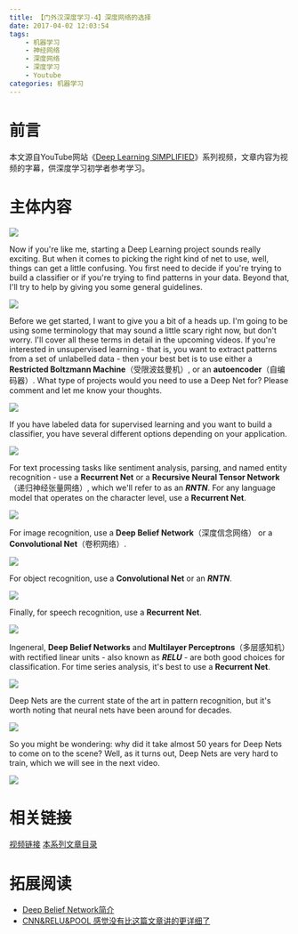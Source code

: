 ```yaml
---
title: 【门外汉深度学习-4】深度网络的选择
date: 2017-04-02 12:03:54
tags:
	- 机器学习
	- 神经网络
	- 深度网络
	- 深度学习
	- Youtube
categories: 机器学习
---
```


# 前言
本文源自YouTube网站《[Deep Learning SIMPLIFIED](https://www.youtube.com/watch?v=b99UVkWzYTQ&index=1&list=PLjJh1vlSEYgvGod9wWiydumYl8hOXixNu)》系列视频，文章内容为视频的字幕，供深度学习初学者参考学习。

# 主体内容

![](http://upload-images.jianshu.io/upload_images/291600-619b127bca41e211.png?imageMogr2/auto-orient/strip%7CimageView2/2/w/350)

Now if you're like me, starting a Deep Learning project sounds really exciting. But when it comes to picking the right kind of net to use, well, things can get a little confusing. You first need to decide if you're trying to build a classifier or if you're trying to find patterns in your data. Beyond that, I'll try to help by giving you some general guidelines.

![](http://upload-images.jianshu.io/upload_images/291600-76939354a6feb347.png?imageMogr2/auto-orient/strip%7CimageView2/2/w/350)

Before we get started, I want to give you a bit of a heads up. I'm going to be using some terminology that may sound a little scary right now, but don't worry. I'll cover all these terms in detail in the upcoming videos. If you're interested in unsupervised learning - that is, you want to extract patterns from a set of unlabelled data - then your best bet is to use either a **Restricted Boltzmann Machine**（受限波兹曼机）, or an **autoencoder**（自编码器）. What type of projects would you need to use a Deep Net for? Please comment and let me know your thoughts.

![](http://upload-images.jianshu.io/upload_images/291600-7884bb2e63a021b2.png?imageMogr2/auto-orient/strip%7CimageView2/2/w/350)

If you have labeled data for supervised learning and you want to build a classifier, you have several different options depending on your application.

![](http://upload-images.jianshu.io/upload_images/291600-823c5c38d048857c.png?imageMogr2/auto-orient/strip%7CimageView2/2/w/350)

For text processing tasks like sentiment analysis, parsing, and named entity recognition - use a **Recurrent Net** or a **Recursive Neural Tensor Network**（递归神经张量网络）,  which we'll refer to as an ***RNTN***. For any language model that operates on the character level, use a **Recurrent Net**.

![](http://upload-images.jianshu.io/upload_images/291600-b1a4ef267c3ec0cf.png?imageMogr2/auto-orient/strip%7CimageView2/2/w/350)

For image recognition, use a **Deep Belief Network**（深度信念网络） or a **Convolutional Net**（卷积网络）.

![](http://upload-images.jianshu.io/upload_images/291600-497cefdaca33e995.png?imageMogr2/auto-orient/strip%7CimageView2/2/w/350)

For object recognition, use a **Convolutional Net** or an ***RNTN***.

![](http://upload-images.jianshu.io/upload_images/291600-fe7fb3ba4da4746e.png?imageMogr2/auto-orient/strip%7CimageView2/2/w/350)

Finally, for speech recognition, use a **Recurrent Net**.

![](http://upload-images.jianshu.io/upload_images/291600-7864a9362e15672b.png?imageMogr2/auto-orient/strip%7CimageView2/2/w/350)

Ingeneral, **Deep Belief Networks** and **Multilayer Perceptrons**（多层感知机） with rectified linear units - also known as ***RELU*** - are both good choices for classification. For time series analysis, it's best to use a **Recurrent Net**. 

![](http://upload-images.jianshu.io/upload_images/291600-edc84d593ae3c095.png?imageMogr2/auto-orient/strip%7CimageView2/2/w/350)

Deep Nets are the current state of the art in pattern recognition, but it's worth noting that neural nets have been around for decades.

![](http://upload-images.jianshu.io/upload_images/291600-da7f39818a2bacf7.png?imageMogr2/auto-orient/strip%7CimageView2/2/w/350)

 So you might be wondering: why did it take almost 50 years for Deep Nets to come on to the scene? Well, as it turns out, Deep Nets are very hard to train, which we will see in the next video.

![](http://upload-images.jianshu.io/upload_images/291600-f7ab81d3c318996b.png?imageMogr2/auto-orient/strip%7CimageView2/2/w/350)

# 相关链接
[视频链接](https://www.youtube.com/watch?v=JjZDoojyzXQ&index=4&list=PLjJh1vlSEYgvGod9wWiydumYl8hOXixNu)
[本系列文章目录](http://www.jianshu.com/p/4f7e4f27dad9)

# 拓展阅读
* [Deep Belief Network简介](http://www.cnblogs.com/kemaswill/p/3266026.html)
* [CNN&RELU&POOL 感觉没有比这篇文章讲的更详细了](http://blog.sina.com.cn/s/blog_69e2aa270102ygvh.html)